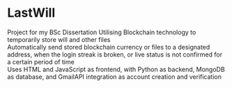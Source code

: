 # LastWill
Project for my BSc Dissertation
Utilising Blockchain technology to temporarily store will and other files <br>
Automatically send stored blockchain currency or files to a designated address, when the login streak is broken, or live status is not confirmed for a certain period of time <br>
Uses HTML and JavaScript as frontend, with Python as backend, MongoDB as database, and GmailAPI integration as account creation and verification
